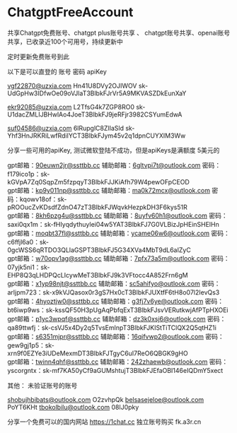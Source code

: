 # ChatgptFreeAccount

共享Chatgpt免费账号、chatgpt plus账号共享 、 chatgpt账号共享、openai账号共享，已收录近100个可用号，持续更新中

定时更新免费账号到此

以下是可以直登的  账号 密码 apiKey 


vgf22870@uzxia.com	Hn41U8DVy2OJIWOV	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

ekr92085@uzxia.com	L2TfsG4k7ZGP8RO0	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

suf04586@uzxia.com	6lRupglC8ZlIaSld	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


分享一些可用的apiKey, 测试微软登陆不成功，但是apiKeys是满额度 5美元的

  
gpt邮箱：90euwn2jr@ssttbb.cc   辅助邮箱：6gltvpi7t@outlook.com  密码：f179ico1p：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    
gpt邮箱：kp9y011np@ssttbb.cc   辅助邮箱：ma0k72mcx@outlook.com  密码：kqowv18of：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    
gpt邮箱：8kh6pzg4u@ssttbb.cc   辅助邮箱：8uyfv60h1@outlook.com  密码：saxi0qx1m：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    
gpt邮箱：moqbt37fl@ssttbb.cc   辅助邮箱：ycame06w6@outlook.com  密码：c6ffjl6a0：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    
gpt邮箱：w70opv1ag@ssttbb.cc   辅助邮箱：7pfx73a5m@outlook.com  密码：07yjk5ni1：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    
gpt邮箱：x1yp98njt@ssttbb.cc   辅助邮箱：sc5ahifyo@outlook.com  密码：arljpm723：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    
gpt邮箱：4hyoztjw0@ssttbb.cc   辅助邮箱：g3fj7v6ye@outlook.com  密码：bt6iwp9ws：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    
gpt邮箱：p1yc3wpqf@ssttbb.cc   辅助邮箱：dz3k0xsj6@outlook.com  密码：qa89ttwfj：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    
gpt邮箱：s6351mjpr@ssttbb.cc   辅助邮箱：16qifvwp2@outlook.com  密码：gew9gj1p5：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    
gpt邮箱：twinn4qhf@ssttbb.cc   辅助邮箱：242zhaewb@outlook.com  密码：yscorgntx：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    


其他：
  未验证账号的账号
  
shobujhbibats@outlook.com O2zvhpQk
belsasejeloe@outlook.com PoYT6KHt
tbokolbilu@outlook.com 08lJ0pky


分享一个免费可以的国内网站 https://1chat.cc
独立账号购买 fk.a3r.cn
